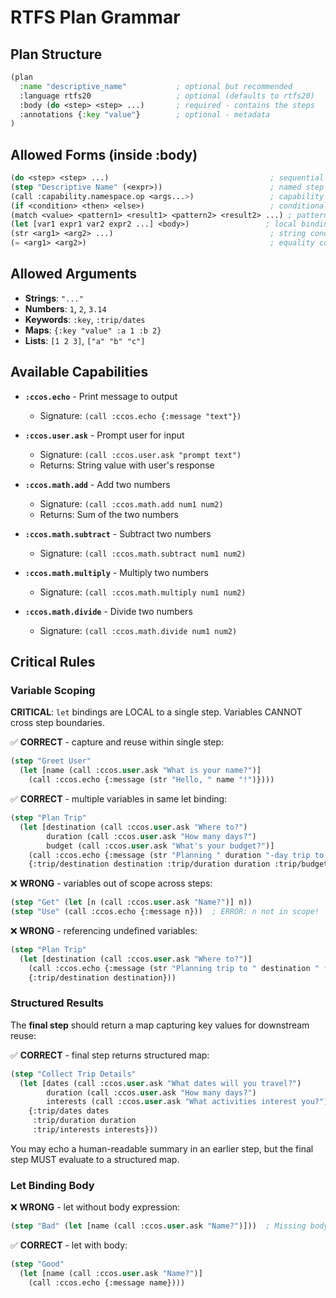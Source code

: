 # RTFS Plan Grammar

## Plan Structure

```lisp
(plan
  :name "descriptive_name"           ; optional but recommended
  :language rtfs20                   ; optional (defaults to rtfs20)
  :body (do <step> <step> ...)       ; required - contains the steps
  :annotations {:key "value"}        ; optional - metadata
)
```

## Allowed Forms (inside :body)

```lisp
(do <step> <step> ...)                                    ; sequential execution block
(step "Descriptive Name" (<expr>))                        ; named step (name must be quoted string)
(call :capability.namespace.op <args...>)                 ; capability invocation (ID must start with :)
(if <condition> <then> <else>)                            ; conditional (use for yes/no)
(match <value> <pattern1> <result1> <pattern2> <result2> ...) ; pattern matching (use for multiple choices)
(let [var1 expr1 var2 expr2 ...] <body>)                 ; local bindings within step
(str <arg1> <arg2> ...)                                   ; string concatenation
(= <arg1> <arg2>)                                         ; equality comparison
```

## Allowed Arguments

- **Strings**: `"..."`
- **Numbers**: `1`, `2`, `3.14`
- **Keywords**: `:key`, `:trip/dates`
- **Maps**: `{:key "value" :a 1 :b 2}`
- **Lists**: `[1 2 3]`, `["a" "b" "c"]`

## Available Capabilities

- **`:ccos.echo`** - Print message to output
  - Signature: `(call :ccos.echo {:message "text"})`
  
- **`:ccos.user.ask`** - Prompt user for input
  - Signature: `(call :ccos.user.ask "prompt text")`
  - Returns: String value with user's response
  
- **`:ccos.math.add`** - Add two numbers
  - Signature: `(call :ccos.math.add num1 num2)`
  - Returns: Sum of the two numbers
  
- **`:ccos.math.subtract`** - Subtract two numbers
  - Signature: `(call :ccos.math.subtract num1 num2)`
  
- **`:ccos.math.multiply`** - Multiply two numbers
  - Signature: `(call :ccos.math.multiply num1 num2)`
  
- **`:ccos.math.divide`** - Divide two numbers
  - Signature: `(call :ccos.math.divide num1 num2)`

## Critical Rules

### Variable Scoping
**CRITICAL**: `let` bindings are LOCAL to a single step. Variables CANNOT cross step boundaries.

✅ **CORRECT** - capture and reuse within single step:
```lisp
(step "Greet User"
  (let [name (call :ccos.user.ask "What is your name?")]
    (call :ccos.echo {:message (str "Hello, " name "!")})))
```

✅ **CORRECT** - multiple variables in same let binding:
```lisp
(step "Plan Trip"
  (let [destination (call :ccos.user.ask "Where to?")
        duration (call :ccos.user.ask "How many days?")
        budget (call :ccos.user.ask "What's your budget?")]
    (call :ccos.echo {:message (str "Planning " duration "-day trip to " destination " with " budget " budget")})
    {:trip/destination destination :trip/duration duration :trip/budget budget}))
```

❌ **WRONG** - variables out of scope across steps:
```lisp
(step "Get" (let [n (call :ccos.user.ask "Name?")] n))
(step "Use" (call :ccos.echo {:message n}))  ; ERROR: n not in scope!
```

❌ **WRONG** - referencing undefined variables:
```lisp
(step "Plan Trip"
  (let [destination (call :ccos.user.ask "Where to?")]
    (call :ccos.echo {:message (str "Planning trip to " destination " for " duration " days")})  ; ERROR: duration not defined!
    {:trip/destination destination}))
```

### Structured Results
The **final step** should return a map capturing key values for downstream reuse:

✅ **CORRECT** - final step returns structured map:
```lisp
(step "Collect Trip Details"
  (let [dates (call :ccos.user.ask "What dates will you travel?")
        duration (call :ccos.user.ask "How many days?")
        interests (call :ccos.user.ask "What activities interest you?")]
    {:trip/dates dates
     :trip/duration duration
     :trip/interests interests}))
```

You may echo a human-readable summary in an earlier step, but the final step MUST evaluate to a structured map.

### Let Binding Body
❌ **WRONG** - let without body expression:
```lisp
(step "Bad" (let [name (call :ccos.user.ask "Name?")]))  ; Missing body!
```

✅ **CORRECT** - let with body:
```lisp
(step "Good" 
  (let [name (call :ccos.user.ask "Name?")] 
    (call :ccos.echo {:message name})))
```